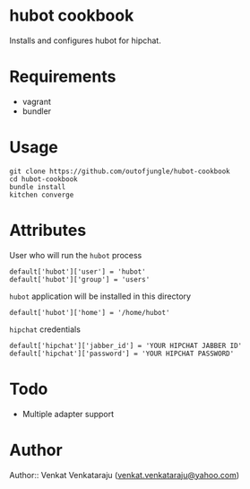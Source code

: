 # hubot cookbook

Installs and configures hubot for hipchat.

# Requirements

* vagrant
* bundler

# Usage

    git clone https://github.com/outofjungle/hubot-cookbook
    cd hubot-cookbook
    bundle install
    kitchen converge

# Attributes

User who will run the `hubot` process

    default['hubot']['user'] = 'hubot'
    default['hubot']['group'] = 'users'

`hubot` application will be installed in this directory

    default['hubot']['home'] = '/home/hubot'

`hipchat` credentials

    default['hipchat']['jabber_id'] = 'YOUR HIPCHAT JABBER ID'
    default['hipchat']['password'] = 'YOUR HIPCHAT PASSWORD'

# Todo

* Multiple adapter support

# Author

Author:: Venkat Venkataraju (<venkat.venkataraju@yahoo.com>)
